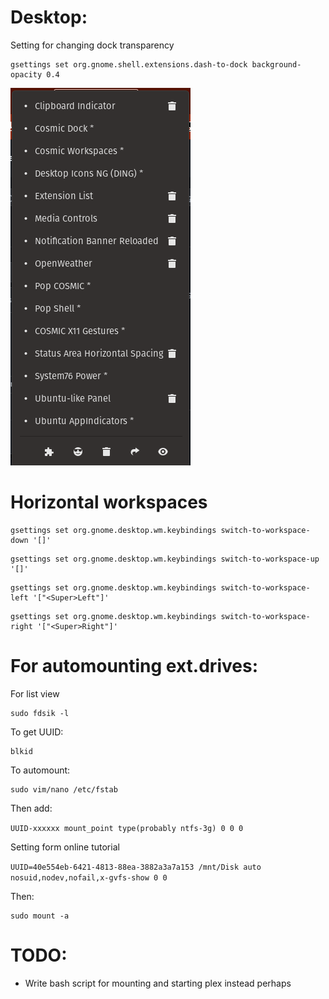 # Desktop:

Setting for changing dock transparency

```
gsettings set org.gnome.shell.extensions.dash-to-dock background-opacity 0.4
```

![Result](./extensions.png)


# Horizontal workspaces

```
gsettings set org.gnome.desktop.wm.keybindings switch-to-workspace-down '[]'
```
```
gsettings set org.gnome.desktop.wm.keybindings switch-to-workspace-up '[]'
```

```
gsettings set org.gnome.desktop.wm.keybindings switch-to-workspace-left '["<Super>Left"]' 
```
```
gsettings set org.gnome.desktop.wm.keybindings switch-to-workspace-right '["<Super>Right"]'
```



# For automounting ext.drives:

For list view
```
sudo fdsik -l
```
To get UUID:
```
blkid
```
To automount:
```
sudo vim/nano /etc/fstab
```
Then add:

```UUID-xxxxxx mount_point type(probably ntfs-3g) 0 0 0```

Setting form online tutorial

```UUID=40e554eb-6421-4813-88ea-3882a3a7a153 /mnt/Disk auto nosuid,nodev,nofail,x-gvfs-show 0 0```

Then:
``` 
sudo mount -a
```

# TODO: 
* Write bash script for mounting and starting plex instead perhaps
